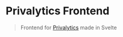 # Privalytics Frontend
> Frontend for [Privalytics](https://github.com/vocalizando/privalytics) made in Svelte
